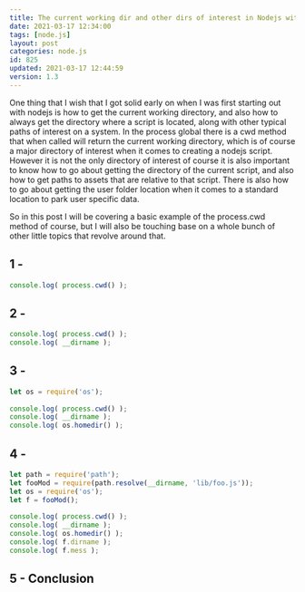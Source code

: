 ```yaml
---
title: The current working dir and other dirs of interest in Nodejs with Process.cwd()
date: 2021-03-17 12:34:00
tags: [node.js]
layout: post
categories: node.js
id: 825
updated: 2021-03-17 12:44:59
version: 1.3
---
```


One thing that I wish that I got solid early on when I was first starting out with nodejs is how to get the current working directory, and also how to always get the directory where a script is located, along with other typical paths of interest on a system. In the process global there is a cwd method that when called will return the current working directory, which is of course a major directory of interest when it comes to creating a nodejs script. However it is not the only directory of interest of course it is also important to know how to go about getting the directory of the current script, and also how to get paths to assets that are relative to that script. There is also how to go about getting the user folder location when it comes to a standard location to park user specific data.

So in this post I will be covering a basic example of the process.cwd method of course, but I will also be touching base on a whole bunch of other little topics that revolve around that.

<!-- more -->

## 1 -

```js
console.log( process.cwd() );
```

## 2 -

```js
console.log( process.cwd() );
console.log( __dirname );
```

## 3 -

```js
let os = require('os');
 
console.log( process.cwd() );
console.log( __dirname );
console.log( os.homedir() );
```

## 4 -

```js
let path = require('path');
let fooMod = require(path.resolve(__dirname, 'lib/foo.js'));
let os = require('os');
let f = fooMod();
 
console.log( process.cwd() );
console.log( __dirname );
console.log( os.homedir() );
console.log( f.dirname );
console.log( f.mess );
```

## 5 - Conclusion

